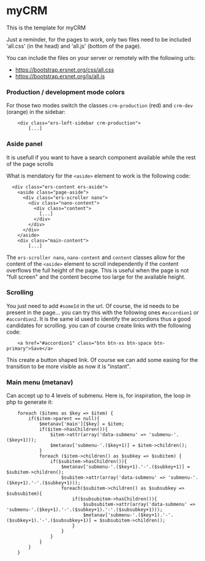 # myCRM
This is the template for myCRM 

Just a reminder, for the pages to work, only two files need to be included 'all.css' (in the head) and 'all.js' (bottom of the page).

You can include the files on your server or remotely with the following urls:

* https://bootstrap.ersnet.org/css/all.css
* https://bootstrap.ersnet.org/js/all.js

### Production / development mode colors

For those two modes switch the classes `crm-production` (red) and `crm-dev` (orange) in the sidebar:

```
    <div class="ers-left-sidebar crm-production">
        [...]
``` 

### Aside panel

It is usefull if you want to have a search component available while the rest of the page scrolls

What is mendatory for the `<aside>` element to work is the following code:

```
  <div class="ers-content ers-aside">
    <aside class="page-aside">
      <div class="ers-scroller nano">
        <div class="nano-content">
          <div class="content">
            [...]
          </div>
        </div>
      </div>
    </aside>
    <div class="main-content">
        [...]
```
The `ers-scroller nano`, `nano-content` and `content` classes allow for the content of the `<aside>` element to scroll independently if the content overflows the full height of the page.
This is useful when the page is not "full screen" and the content become too large for the available height.  

### Scrolling

You just need to add `#someId` in the url. Of course, the id needs to be present in the page... you can try this with the following ones `#accordion1` or `#accordion2`.
It is the same id used to identify the accordions thus a good candidates for scrolling. you can of course create links with the following code:

```
    <a href="#accordion1" class="btn btn-xs btn-space btn-primary">Save</a>
```  

This create a button shaped link. 
Of course we can add some easing for the transition to be more visible as now it is "instant".

### Main menu (metanav)

Can accept up to 4 levels of submenu. Here is, for inspiration, the loop in php to generate it:

```
    foreach ($items as $key => $item) {
        if($item->parent == null){
            $metanav['main'][$key] = $item;
            if($item->hasChildren()){
            	$item->attr(array('data-submenu' => 'submenu-'.($key+1)));
            	$metanav['submenu-'.($key+1)] = $item->children();
            }
            foreach ($item->children() as $subkey => $subitem) {		
            	if($subitem->hasChildren()){
            		$metanav['submenu-'.($key+1).'-'.($subkey+1)] = $subitem->children();
            		$subitem->attr(array('data-submenu' => 'submenu-'.($key+1).'-'.($subkey+1)));    			
            		foreach($subitem->children() as $subsubkey => $subsubitem){
            			if($subsubitem->hasChildren()){
            				$subsubitem->attr(array('data-submenu' => 'submenu-'.($key+1).'-'.($subkey+1).'-'.($subsubkey+1)));
            				$metanav['submenu-'.($key+1).'-'.($subkey+1).'-'.($subsubkey+1)] = $subsubitem->children();
            			}
            		}
            	}	
            }
        }
    }
```

